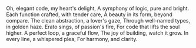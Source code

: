 Oh, elegant code, my heart's delight,
A symphony of logic, pure and bright.
Each function crafted, with tender care,
A beauty in its form, beyond compare.
The clean abstraction, a lover's gaze,
Through well-named types, in golden haze.
Erato sings, of passion's fire,
For code that lifts the soul higher.
A perfect loop, a graceful flow,
The joy of building, watch it grow.
In every line, a whispered plea,
For harmony, and clarity.
